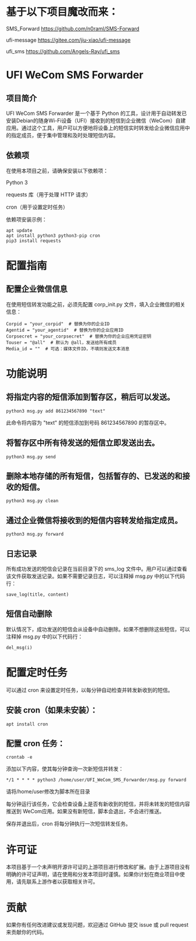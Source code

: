
# 基于以下项目魔改而来：
SMS_Forward https://github.com/n0raml/SMS-Forward

ufi-message https://gitee.com/jiu-xiao/ufi-message

ufi_sms https://github.com/Angels-Ray/ufi_sms

# UFI WeCom SMS Forwarder
## 项目简介

UFI WeCom SMS Forwarder 是一个基于 Python 的工具，设计用于自动转发已安装Debian的随身Wi-Fi设备（UFI）接收到的短信到企业微信（WeCom）自建应用。通过这个工具，用户可以方便地将设备上的短信实时转发给企业微信应用中的指定成员，便于集中管理和及时处理短信内容。

## 依赖项

在使用本项目之前，请确保安装以下依赖项：

Python 3

requests 库（用于处理 HTTP 请求）

cron（用于设置定时任务）

依赖项安装示例：

    apt update
    apt install python3 python3-pip cron
    pip3 install requests

# 配置指南
## 配置企业微信信息

在使用短信转发功能之前，必须先配置 corp_init.py 文件，填入企业微信的相关信息：

    Corpid = "your_corpid"  # 替换为你的企业ID
    Agentid = "your_agentid"  # 替换为你的企业应用ID
    Corpsecret = "your_corpsecret"  # 替换为你的企业应用凭证密钥
    Touser = "@all"  # 默认为 @all，发送给所有成员
    Media_id = ""  # 可选：媒体文件ID，不填则发送文本消息

# 功能说明

## 将指定内容的短信添加到暂存区，稍后可以发送。

    python3 msg.py add 861234567890 "text"

此命令将内容为 "text" 的短信添加到号码 861234567890 的暂存区中。

## 将暂存区中所有待发送的短信立即发送出去。

    python3 msg.py send

## 删除本地存储的所有短信，包括暂存的、已发送的和接收的短信。

    python3 msg.py clean

## 通过企业微信将接收到的短信内容转发给指定成员。

    python3 msg.py forward

## 日志记录

所有成功发送的短信会记录在当前目录下的 sms_log 文件中。用户可以通过查看该文件获取发送记录。如果不需要记录日志，可以注释掉 msg.py 中的以下代码行：

    save_log(title, content)

## 短信自动删除

默认情况下，成功发送的短信会从设备中自动删除。如果不想删除这些短信，可以注释掉 msg.py 中的以下代码行：

    del_msg(i)

# 配置定时任务

可以通过 cron 来设置定时任务，以每分钟自动检查并转发新收到的短信。

## 安装 cron（如果未安装）：

    apt install cron

## 配置 cron 任务：

    crontab -e

添加以下内容，使其每分钟查询一次新短信并转发：

    */1 * * * * python3 /home/user/UFI_WeCom_SMS_Forwarder/msg.py forward

请将/home/user修改为脚本所在目录

每分钟运行该任务，它会检查设备上是否有新收到的短信，并将未转发的短信内容推送到 WeCom应用。如果没有新短信，脚本会退出，不会进行推送。

保存并退出后，cron 将每分钟执行一次短信转发任务。

# 许可证

本项目基于一个未声明开源许可证的上游项目进行修改和扩展。由于上游项目没有明确的许可证声明，请在使用和分发本项目时谨慎。如果你计划在商业项目中使用，请先联系上游作者以获取相关许可。

# 贡献

如果你有任何改进建议或发现问题，欢迎通过 GitHub 提交 issue 或 pull request 来贡献你的代码。
